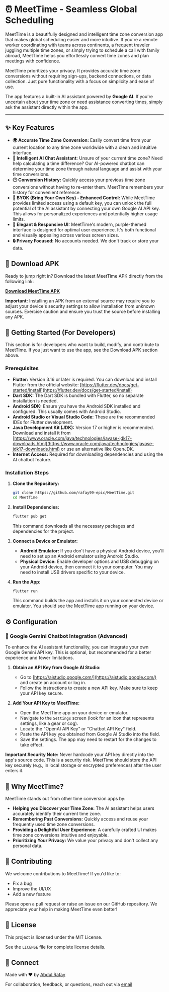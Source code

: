 # ⏰ MeetTime - Seamless Global Scheduling

MeetTime is a beautifully designed and intelligent time zone conversion app that makes global scheduling easier and more intuitive. If you're a remote worker coordinating with teams across continents, a frequent traveler juggling multiple time zones, or simply trying to schedule a call with family abroad, MeetTime helps you effortlessly convert time zones and plan meetings with confidence.

MeetTime prioritizes your privacy. It provides accurate time zone conversions without requiring sign-ups, backend connections, or data collection. Just pure functionality with a focus on simplicity and ease of use.

The app features a built-in AI assistant powered by **Google AI**. If you're uncertain about your time zone or need assistance converting times, simply ask the assistant directly within the app.

---

## ✨ Key Features

- **🌍 Accurate Time Zone Conversion:** Easily convert time from your current location to any time zone worldwide with a clean and intuitive interface.
- **🤖 Intelligent AI Chat Assistant:** Unsure of your current time zone? Need help calculating a time difference? Our AI-powered chatbot can determine your time zone through natural language and assist with your time conversions.
- **🕒 Conversion History:** Quickly access your previous time zone conversions without having to re-enter them. MeetTime remembers your history for convenient reference.
- **🔑 BYOK (Bring Your Own Key) - Enhanced Control:** While MeetTime provides limited access using a default key, you can unlock the full potential of the AI assistant by connecting your own Google AI API key. This allows for personalized experiences and potentially higher usage limits.
- **🎨 Elegant & Responsive UI:** MeetTime's modern, purple-themed interface is designed for optimal user experience. It's both functional and visually appealing across various screen sizes.
- **🔒 Privacy Focused:** No accounts needed. We don't track or store your data.

## 📱 Download APK

Ready to jump right in? Download the latest MeetTime APK directly from the following link:

**[Download MeetTime APK](https://rafay99.com/meettime.apk)**

**Important:** Installing an APK from an external source may require you to adjust your device's security settings to allow installation from unknown sources. Exercise caution and ensure you trust the source before installing any APK.

## 🚀 Getting Started (For Developers)

This section is for developers who want to build, modify, and contribute to MeetTime. If you just want to use the app, see the Download APK section above.

### Prerequisites

- **Flutter:** Version 3.16 or later is required. You can download and install Flutter from the official website: [https://flutter.dev/docs/get-started/install](https://flutter.dev/docs/get-started/install)
- **Dart SDK:** The Dart SDK is bundled with Flutter, so no separate installation is needed.
- **Android SDK:** Ensure you have the Android SDK installed and configured. This usually comes with Android Studio.
- **Android Studio or Visual Studio Code:** These are the recommended IDEs for Flutter development.
- **Java Development Kit (JDK):** Version 17 or higher is recommended. Download and install it from [https://www.oracle.com/java/technologies/javase-jdk17-downloads.html](https://www.oracle.com/java/technologies/javase-jdk17-downloads.html) or use an alternative like OpenJDK.
- **Internet Access:** Required for downloading dependencies and using the AI chatbot feature.

### Installation Steps

1. **Clone the Repository:**

   ```bash
   git clone https://github.com/rafay99-epic/MeetTime.git
   cd MeetTime
   ```

2. **Install Dependencies:**

   ```bash
   flutter pub get
   ```

   This command downloads all the necessary packages and dependencies for the project.

3. **Connect a Device or Emulator:**

   - **Android Emulator:** If you don't have a physical Android device, you'll need to set up an Android emulator using Android Studio.
   - **Physical Device:** Enable developer options and USB debugging on your Android device, then connect it to your computer. You may need to install USB drivers specific to your device.

4. **Run the App:**
   ```bash
   flutter run
   ```
   This command builds the app and installs it on your connected device or emulator. You should see the MeetTime app running on your device.

## ⚙️ Configuration

### 🔐 Google Gemini Chatbot Integration (Advanced)

To enhance the AI assistant functionality, you can integrate your own Google Gemini API key. This is optional, but recommended for a better experience and fewer limitations.

1.  **Obtain an API Key from Google AI Studio:**

    - Go to [https://aistudio.google.com/](https://aistudio.google.com/) and create an account or log in.
    - Follow the instructions to create a new API key. Make sure to keep your API key secure.

2.  **Add Your API Key to MeetTime:**

    - Open the MeetTime app on your device or emulator.
    - Navigate to the `Settings` screen (look for an icon that represents settings, like a gear or cog).
    - Locate the "OpenAI API Key" or "Chatbot API Key" field.
    - Paste the API key you obtained from Google AI Studio into the field.
    - Save the settings. The app may need to restart for the changes to take effect.

**Important Security Note:** Never hardcode your API key directly into the app's source code. This is a security risk. MeetTime should store the API key securely (e.g., in local storage or encrypted preferences) after the user enters it.

## 🧠 Why MeetTime?

MeetTime stands out from other time conversion apps by:

- **Helping you Discover your Time Zone:** The AI assistant helps users accurately identify their current time zone.
- **Remembering Past Conversions:** Quickly access and reuse your frequently used time zone conversions.
- **Providing a Delightful User Experience:** A carefully crafted UI makes time zone conversions intuitive and enjoyable.
- **Prioritizing Your Privacy:** We value your privacy and don't collect any personal data.

## 🙌 Contributing

We welcome contributions to MeetTime! If you'd like to:

- Fix a bug
- Improve the UI/UX
- Add a new feature

Please open a pull request or raise an issue on our GitHub repository. We appreciate your help in making MeetTime even better!

## 📄 License

This project is licensed under the MIT License.

See the `LICENSE` file for complete license details.

## 🔗 Connect

Made with ❤️ by [Abdul Rafay](https://rafay99.com)

For collaboration, feedback, or questions, reach out via [email](mailto:99marafay@gmail.com)
